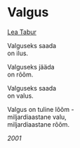 # Valgus

[Lea Tabur](./)

Valguseks saada  
on ilus.

Valguseks jääda  
on rõõm.

Valguseks saada  
on valus.

Valgus on tuline lõõm -  
miljardiaastane valu,  
miljardiaastane rõõm.

_2001_

